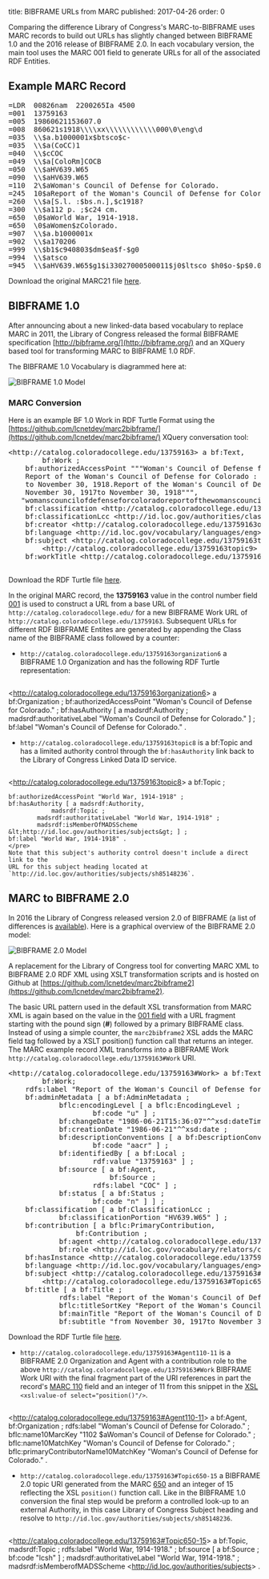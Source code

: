 title: BIBFRAME URLs from MARC
published: 2017-04-26
order: 0

Comparing the difference Library of Congress's MARC-to-BIBFRAME uses MARC
records to build out URLs has slightly changed between BIBFRAME 1.0 and the
2016 release of BIBFRAME 2.0. In each vocabulary version, the main tool uses
the MARC 001 field to generate URLs for all of the associated RDF Entities.

## Example MARC Record

<pre>
=LDR  00826nam  2200265Ia 4500
=001  13759163
=005  19860621153607.0
=008  860621s1918\\\\xx\\\\\\\\\\\\000\0\eng\d
=035  \\$a.b1000001x$btsco$c-
=035  \\$a(CoCC)1
=040  \\$cCOC
=049  \\$a[ColoRm]COCB
=050  \\$aHV639.W65
=090  \\$aHV639.W65
=110  2\$aWoman's Council of Defense for Colorado.
=245  10$aReport of the Woman's Council of Defense for Colorado :$bfrom November 30, 1917to November 30, 1918.
=260  \\$a[S.l. :$bs.n.],$c1918?
=300  \\$a112 p. ;$c24 cm.
=650  \0$aWorld War, 1914-1918.
=650  \0$aWomen$zColorado.
=907  \\$a.b1000001x
=902  \\$a170206
=999  \\$b1$c940803$dm$ea$f-$g0
=994  \\$atsco
=945  \\$aHV639.W65$g1$i33027000500011$j0$ltsco $h0$o-$p$0.00$r-$sh$t13$u0$v0$w0$x0$y.i1000001x$z940804
</pre>

Download the original MARC21 file [here](/static/data/cc-one.mrc).

## BIBFRAME 1.0
After announcing about a new linked-data based vocabulary to replace
MARC in 2011, the Library of Congress released the formal BIBFRAME specification 
[http://bibframe.org/](http://bibframe.org/) and an XQuery based tool for
transforming MARC to BIBFRAME 1.0 RDF.

The BIBFRAME 1.0 Vocabulary is diagrammed here at:

![BIBFRAME 1.0 Model](http://bibframe.org/static/images/bibframe.png)

### MARC Conversion 
Here is an example BF 1.0 Work in RDF Turtle Format using the 
[https://github.com/lcnetdev/marc2bibframe/](https://github.com/lcnetdev/marc2bibframe/) XQuery 
conversation tool:

<pre>
&lt;http://catalog.coloradocollege.edu/13759163&gt; a bf:Text,
        bf:Work ;
    bf:authorizedAccessPoint """Woman's Council of Defense for Colorado. 
    Report of the Woman's Council of Defense for Colorado : from November 30, 1917
    to November 30, 1918.Report of the Woman's Council of Defense for Colorado :from 
    November 30, 1917to November 30, 1918""",
   "womanscouncilofdefenseforcoloradoreportofthewomanscouncilofdefenseforcoloradofromnovember301917tonovember301918work"@x-bf-hash ;
    bf:classification &lt;http://catalog.coloradocollege.edu/13759163classification11&gt; ;
    bf:classificationLcc &lt;http://id.loc.gov/authorities/classification/HV639.W65&gt; ;
    bf:creator &lt;http://catalog.coloradocollege.edu/13759163organization6&gt; ;
    bf:language &lt;http://id.loc.gov/vocabulary/languages/eng&gt; ;
    bf:subject &lt;http://catalog.coloradocollege.edu/13759163topic8&gt;,
        &lt;http://catalog.coloradocollege.edu/13759163topic9&gt; ;
    bf:workTitle &lt;http://catalog.coloradocollege.edu/13759163title5&gt; .

</pre>
Download the RDF Turtle file [here](/static/data/cc-one-bf1.ttl).


In the original MARC record, the **13759163** value in the control number field [001](http://www.loc.gov/marc/bibliographic/bd001.html) 
is used to construct a URL from a
base URL of `http://catalog.coloradocollege.edu/` for a new BIBFRAME Work URL of 
`http://catalog.coloradocollege.edu/13759163`. Subsequent URLs for different RDF BIBFRAME Entites
are generated by appending the Class name of the BIBFRAME class followed by a counter:

*  `http://catalog.coloradocollege.edu/13759163organization6` a BIBFRAME 1.0 Organization and has
    the following RDF Turtle representation:
    <pre>
&lt;http://catalog.coloradocollege.edu/13759163organization6&gt; a bf:Organization ;
    bf:authorizedAccessPoint "Woman's Council of Defense for Colorado." ;
    bf:hasAuthority [ a madsrdf:Authority ;
            madsrdf:authoritativeLabel "Woman's Council of Defense for Colorado." ] ;
    bf:label "Woman's Council of Defense for Colorado." .
    </pre>
*   `http://catalog.coloradocollege.edu/13759163topic8` is a bf:Topic and has a limited
    authority control through the `bf:hasAuthority` link back to the Library of Congress
    Linked Data ID service.
    <pre>
&lt;http://catalog.coloradocollege.edu/13759163topic8&gt; a bf:Topic ;

    bf:authorizedAccessPoint "World War, 1914-1918" ;
    bf:hasAuthority [ a madsrdf:Authority,
                madsrdf:Topic ;
            madsrdf:authoritativeLabel "World War, 1914-1918" ;
            madsrdf:isMemberOfMADSScheme &lt;http://id.loc.gov/authorities/subjects&gt; ] ;
    bf:label "World War, 1914-1918" .
    </pre>
    Note that this subject's authority control doesn't include a direct link to the
    URL for this subject heading located at `http://id.loc.gov/authorities/subjects/sh85148236`.




## MARC to BIBFRAME 2.0
In 2016 the Library of Congress released version 2.0 of BIBFRAME (a list of differences is 
[available](http://www.loc.gov/bibframe/docs/bibframe2-whatsnew.html)). Here is a graphical overview of
the BIBFRAME 2.0 model:

![BIBFRAME 2.0 Model](http://www.loc.gov/bibframe/docs/images/bf2-model.jpg)  

A replacement 
for the Library of Congress tool for converting MARC XML to BIBFRAME 2.0 RDF XML using XSLT transformation
scripts and is hosted on Github at 
[https://github.com/lcnetdev/marc2bibframe2](https://github.com/lcnetdev/marc2bibframe2).

The basic URL pattern used in the default XSL transformation from MARC XML is again based on the value 
in the [001 field](http://www.loc.gov/marc/bibliographic/bd001.html) with a URL fragment starting with the
pound sign (**\#**) followed by a primary BIBFRAME class. Instead of
using a simple counter, the `marc2bibframe2` XSL adds the MARC field tag followed by a XSLT position() function
call that returns an integer. 
The MARC example record XML transforms into a BIBFRAME Work `http://catalog.coloradocollege.edu/13759163#Work` 
URI.


<pre>
&lt;http://catalog.coloradocollege.edu/13759163#Work&gt; a bf:Text,
        bf:Work;
    rdfs:label "Report of the Woman's Council of Defense for Colorado : from November 30, 1917to November 30, 1918." ;
    bf:adminMetadata [ a bf:AdminMetadata ;
            bflc:encodingLevel [ a bflc:EncodingLevel ;
                    bf:code "u" ] ;
            bf:changeDate "1986-06-21T15:36:07"^^xsd:dateTime ;
            bf:creationDate "1986-06-21"^^xsd:date ;
            bf:descriptionConventions [ a bf:DescriptionConventions ;
                    bf:code "aacr" ] ;
            bf:identifiedBy [ a bf:Local ;
                    rdf:value "13759163" ] ;
            bf:source [ a bf:Agent,
                        bf:Source ;
                    rdfs:label "COC" ] ;
            bf:status [ a bf:Status ;
                    bf:code "n" ] ] ;
    bf:classification [ a bf:ClassificationLcc ;
            bf:classificationPortion "HV639.W65" ] ;
    bf:contribution [ a bflc:PrimaryContribution,
                bf:Contribution ;
            bf:agent &lt;http://catalog.coloradocollege.edu/13759163#Agent110-11&gt; ;
            bf:role &lt;http://id.loc.gov/vocabulary/relators/ctb&gt; ] ;
    bf:hasInstance &lt;http://catalog.coloradocollege.edu/13759163#Instance&gt; ;
    bf:language &lt;http://id.loc.gov/vocabulary/languages/eng&gt; ;
    bf:subject &lt;http://catalog.coloradocollege.edu/13759163#Topic650-15&gt;,
        &lt;http://catalog.coloradocollege.edu/13759163#Topic650-16&gt; ;
    bf:title [ a bf:Title ;
            rdfs:label "Report of the Woman's Council of Defense for Colorado : from November 30, 1917to November 30, 1918." ;
            bflc:titleSortKey "Report of the Woman's Council of Defense for Colorado : from November 30, 1917to November 30, 1918." ;
            bf:mainTitle "Report of the Woman's Council of Defense for Colorado" ;
            bf:subtitle "from November 30, 1917to November 30, 1918" ] .
</pre>
Download the RDF Turtle file [here](/static/data/cc-one-bf2.ttl).

*   `http://catalog.coloradocollege.edu/13759163#Agent110-11` is a BIBFRAME 2.0 Organization and Agent with a contribution 
    role to the above `http://catalog.coloradocollege.edu/13759163#Work` BIBFRAME Work URI with the final fragment part of the URI
    references in part the record's [MARC 110](http://www.loc.gov/marc/bibliographic/bd110.html) field and an integer of 11
    from this snippet in the [XSL](https://github.com/lcnetdev/marc2bibframe2/blob/master/xsl/ConvSpec-1XX%2C6XX%2C7XX%2C8XX-names.xsl) 
    `<xsl:value-of select="position()"/>`. 
    <pre>
&lt;http://catalog.coloradocollege.edu/13759163#Agent110-11&gt; a bf:Agent,
        bf:Organization ;
    rdfs:label "Woman's Council of Defense for Colorado." ;
    bflc:name10MarcKey "1102 $aWoman's Council of Defense for Colorado." ;
    bflc:name10MatchKey "Woman's Council of Defense for Colorado." ;
    bflc:primaryContributorName10MatchKey "Woman's Council of Defense for Colorado." .
    </pre>

*   `http://catalog.coloradocollege.edu/13759163#Topic650-15` a BIBFRAME 2.0
    topic URI generated from the MARC [650](http://www.loc.gov/marc/bibliographic/bd650.html) and an integer of 
    15 reflecting the XSL `position()` function call. Like in the BIBFRAME 1.0 conversion the final step would
    be preform a controlled look-up to an external Authority, in this case Library of Congress Subject heading
    and resolve to `http://id.loc.gov/authorities/subjects/sh85148236`. 
    <pre>
&lt;http://catalog.coloradocollege.edu/13759163#Topic650-15&gt; a bf:Topic,
        madsrdf:Topic ;
    rdfs:label "World War, 1914-1918." ;
    bf:source [ a bf:Source ;
            bf:code "lcsh" ] ;
    madsrdf:authoritativeLabel "World War, 1914-1918." ;
    madsrdf:isMemberofMADSScheme &lt;http://id.loc.gov/authorities/subjects&gt; .

